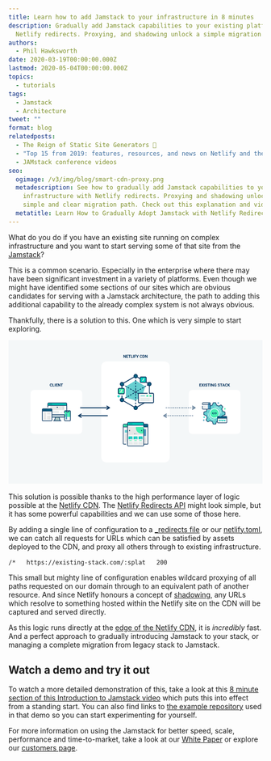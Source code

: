 ```yaml
---
title: Learn how to add Jamstack to your infrastructure in 8 minutes
description: Gradually add Jamstack capabilities to your existing platform with
  Netlify redirects. Proxying, and shadowing unlock a simple migration path.
authors:
  - Phil Hawksworth
date: 2020-03-19T00:00:00.000Z
lastmod: 2020-05-04T00:00:00.000Z
topics:
  - tutorials
tags:
  - Jamstack
  - Architecture
tweet: ""
format: blog
relatedposts:
  - The Reign of Static Site Generators 👑
  - "Top 15 from 2019: features, resources, and news on Netlify and the JAMstack"
  - JAMstack conference videos
seo:
  ogimage: /v3/img/blog/smart-cdn-proxy.png
  metadescription: See how to gradually add Jamstack capabilities to your existing
    infrastructure with Netlify redirects. Proxying and shadowing unlock a
    simple and clear migration path. Check out this explanation and video demo.
  metatitle: Learn How to Gradually Adopt Jamstack with Netlify Redirects
---
```

What do you do if you have an existing site running on complex infrastructure and you want to start serving some of that site from the [Jamstack](https://www.netlify.com/jamstack/?utm_source=blog&utm_medium=proxy-shadows-pnh&utm_campaign=devex)?

This is a common scenario. Especially in the enterprise where there may have been significant investment in a variety of platforms. Even though we might have identified some sections of our sites which are obvious candidates for serving with a Jamstack architecture, the path to adding this additional capability to the already complex system is not always obvious.

Thankfully, there is a solution to this. One which is very simple to start exploring.


![Image of Netlify's CDN proxying unsatisfied requests to a legacy stack](/v3/img/blog/smart-cdn-proxy.png "Proxying and shadowing with the Netlify CDN")

This solution is possible thanks to the high performance layer of logic possible at the [Netlify CDN](https://www.netlify.com/products/edge/?utm_source=blog&utm_medium=proxy-shadows-pnh&utm_campaign=devex). The [Netlify Redirects API](https://docs.netlify.com/routing/redirects/?utm_source=blog&utm_medium=proxy-shadows-pnh&utm_campaign=devex) might look simple, but it has some powerful capabilities and we can use some of those here.


By adding a single line of configuration to a [_redirects file](https://docs.netlify.com/routing/redirects/?utm_source=blog&utm_medium=proxy-shadows-pnh&utm_campaign=devex#syntax-for-the-redirects-file) or our [netlify.toml](https://docs.netlify.com/routing/redirects/?utm_source=blog&utm_medium=proxy-shadows-pnh&utm_campaign=devex#syntax-for-the-redirects-file#syntax-for-the-netlify-configuration-file), we can catch all requests for URLs which can be satisfied by assets deployed to the CDN, and proxy all others through to existing infrastructure.

```
/*   https://existing-stack.com/:splat   200
```

This small but mighty line of configuration enables wildcard proxying of all paths requested on our domain through to an equivalent path of another resource. And since Netlify honours a concept of [shadowing](https://docs.netlify.com/routing/redirects/rewrites-proxies/?utm_source=blog&utm_medium=proxy-shadows-pnh&utm_campaign=devex#shadowing), any URLs which resolve to something hosted within the Netlify site on the CDN will be captured and served directly.

As this logic runs directly at the [edge of the Netlify CDN](https://www.netlify.com/products/edge/?utm_source=blog&utm_medium=proxy-shadows-pnh&utm_campaign=devex), it is _incredibly_ fast. And a perfect approach to gradually introducing Jamstack to your stack, or managing a complete migration from legacy stack to Jamstack.

## Watch a demo and try it out

To watch a more detailed demonstration of this, take a look at this [8 minute section of this Introduction to Jamstack video](https://www.youtube.com/watch?v=A_l0qrPUJds&feature=youtu.be&t=12003) which puts this into effect from a standing start. You can also find links to [the example repository](https://github.com/philhawksworth/fcc-proxy-demo) used in that demo so you can start experimenting for yourself.

For more information on using the Jamstack for better speed, scale, performance and time-to-market, take a look at our [White Paper](https://www.netlify.com/whitepaper/?utm_source=blog&utm_medium=proxy-shadows-pnh&utm_campaign=devex) or explore our [customers page](https://www.netlify.com/customers/?utm_source=blog&utm_medium=proxy-shadows-pnh&utm_campaign=devex).